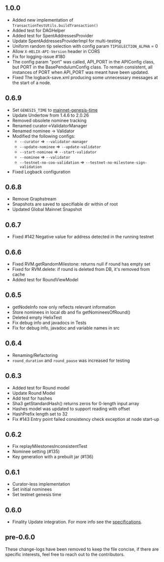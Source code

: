 ## 1.0.0
-   Added new implementation of `TransactionTestUtils.buildTransaction()`
-   Added test for DAGHelper
-   Added test for SpentAddressesProvider
-   Update SpentAddressesProviderImpl for multi-testing
-   Uniform random tip selection with config param `TIPSELECTION_ALPHA` = 0
-   Allow `X-HELIX-API-Version` header in CORS
-   Fix for logging-issue #180
-   The config param "port" was called, API_PORT in the APIConfig class, but PORT in the BasePendulumConfig class. To remain consistent, all instances of PORT when API_PORT was meant have been updated.
-   Fixed The logback-save.xml producing some unnecessary messages at the start of a node.  

## 0.6.9
-   Set `GENESIS_TIME` to [mainnet-genesis-time](https://github.com/HelixNetwork/helix-dao-data#genesis-time)
-   Update Undertow from 1.4.6 to 2.0.26
-   Removed obsolete nominee tracking
-   Renamed curator->ValidatorManager
-   Renamed nominee -> Validator
-   Modified the following configs:
    - `--curator` => `--validator-manager`
    - `--update-nominee` => `--update-validator`
    - `--start-nominee` => `--start-validator`
    - `--nominee` => `--validator`
    - `--testnet-no-coo-validation` => `--testnet-no-milestone-sign-validation`
-   Fixed Logback configuration

## 0.6.8
-   Remove Graphstream
-   Snapshots are saved to specifiable dir within of root
-   Updated Global Mainnet Snapshot

## 0.6.7
-   Fixed #142 Negative value for address detected in the running testnet

## 0.6.6
-   Fixed RVM.getRandomMilestone: returns null if round has empty set
-   Fixed for RVM.delete: if round is deleted from DB, it's removed from cache
-   Added test for RoundViewModel

## 0.6.5
-   getNodeInfo now only reflects relevant information
-   Store nominees in local db and fix getNomineesOfRound()
-   Deleted empty HelixTest
-   Fix debug info and javadocs in Tests
-   Fix for debug info, javadoc and variable names in src

## 0.6.4
-   Renaming/Refactoring
-   `round_duration` and `round_pause` was increased for testing

## 0.6.3
-   Added test for Round model
-   Update Round Model
-   Add test for hashes
-   Sha3 getStandardHash() returns zeros for 0-length input array
-   Hashes model was updated to support reading with offset
-   HashPrefix length set to 32
-   Fix #143 Entry point failed consistency check exception at node start-up

## 0.6.2
-   Fix replayMilestonesInconsistentTest
-   Nominee setting (#135)
-   Key generation with a prebuilt jar (#136)

## 0.6.1
-   Curator-less implementation
-   Set initial nominees
-   Set testnet genesis time

## 0.6.0
-   Finality Update integration. For more info see the [specifications](https://github.com/HelixNetwork/helix-specs/blob/master/specs/1.0/finality.md).

## pre-0.6.0

These change-logs have been removed to keep the file concise, if there are specific interests, feel free to reach out to the contributors.

